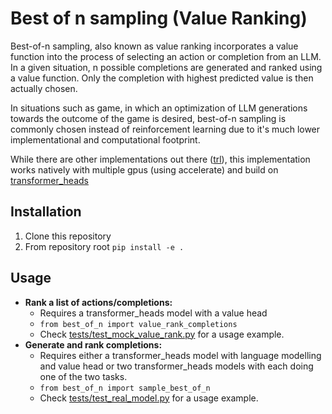 # Best of n sampling (Value Ranking)
Best-of-n sampling, also known as value ranking incorporates a value function into the process of selecting an action or completion from an LLM.
In a given situation, n possible completions are generated and ranked using a value function. Only the completion with highest predicted value
is then actually chosen.

In situations such as game, in which an optimization of LLM generations towards the outcome of the game is desired, best-of-n sampling is commonly chosen
instead of reinforcement learning due to it's much lower implementational and computational footprint.

While there are other implementations out there ([trl](https://github.com/huggingface/trl/blob/148b5923135e6eaa1e1dfd2c53ce45b274ec3127/trl/extras/best_of_n_sampler.py)), this implementation works natively with multiple gpus (using accelerate) and build on [transformer_heads](git@github.com:center-for-humans-and-machines/transformer-heads.git)

## Installation
1. Clone this repository
2. From repository root `pip install -e .`

## Usage
* **Rank a list of actions/completions:**
    + Requires a transformer_heads model with a value head
    + `from best_of_n import value_rank_completions`
    + Check [tests/test_mock_value_rank.py](tests/test_mock_value_rank.py) for a usage example.
* **Generate and rank completions:**
    + Requires either a transformer_heads model with language modelling and value head or two transformer_heads models with each doing one of the two tasks.
    + `from best_of_n import sample_best_of_n`
    + Check [tests/test_real_model.py](tests/test_real_model.py) for a usage example.